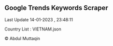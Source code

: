 

## Google Trends Keywords Scraper 
 
Last Update 14-01-2023 , 23:48:11

Country List :
VIETNAM.json



© Abdul Muttaqin 
